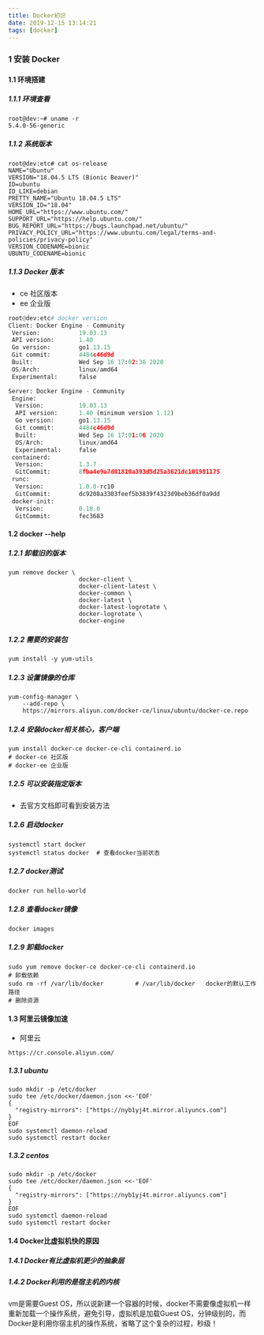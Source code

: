 ```yaml
---
title: Docker初识
date: 2019-12-15 13:14:21
tags: [docker]
---
```



### 1 安装 Docker

#### 1.1 环境搭建

##### 1.1.1 环境查看

```shell
root@dev:~# uname -r
5.4.0-56-generic
```

##### 1.1.2 系统版本

```shell
root@dev:etc# cat os-release 
NAME="Ubuntu"
VERSION="18.04.5 LTS (Bionic Beaver)"
ID=ubuntu
ID_LIKE=debian
PRETTY_NAME="Ubuntu 18.04.5 LTS"
VERSION_ID="18.04"
HOME_URL="https://www.ubuntu.com/"
SUPPORT_URL="https://help.ubuntu.com/"
BUG_REPORT_URL="https://bugs.launchpad.net/ubuntu/"
PRIVACY_POLICY_URL="https://www.ubuntu.com/legal/terms-and-policies/privacy-policy"
VERSION_CODENAME=bionic
UBUNTU_CODENAME=bionic
```

##### 1.1.3 Docker 版本

* ce 社区版本
* ee 企业版

```python
root@dev:etc# docker version
Client: Docker Engine - Community
 Version:           19.03.13
 API version:       1.40
 Go version:        go1.13.15
 Git commit:        4484c46d9d
 Built:             Wed Sep 16 17:02:36 2020
 OS/Arch:           linux/amd64
 Experimental:      false

Server: Docker Engine - Community
 Engine:
  Version:          19.03.13
  API version:      1.40 (minimum version 1.12)
  Go version:       go1.13.15
  Git commit:       4484c46d9d
  Built:            Wed Sep 16 17:01:06 2020
  OS/Arch:          linux/amd64
  Experimental:     false
 containerd:
  Version:          1.3.7
  GitCommit:        8fba4e9a7d01810a393d5d25a3621dc101981175
 runc:
  Version:          1.0.0-rc10
  GitCommit:        dc9208a3303feef5b3839f4323d9beb36df0a9dd
 docker-init:
  Version:          0.18.0
  GitCommit:        fec3683
```

#### 1.2 docker  --help

##### 1.2.1 卸载旧的版本

```shell
yum remove docker \
					docker-client \
					docker-client-latest \
					docker-common \
					docker-latest \
					docker-latest-logrotate \
					docker-logrotate \
					docker-engine
```

##### 1.2.2 需要的安装包

```shell
yum install -y yum-utils
```

##### 1.2.3 设置镜像的仓库

```shell
yum-config-manager \
	--add-repo \
	https://mirrors.aliyun.com/docker-ce/linux/ubuntu/docker-ce.repo
```

##### 1.2.4 安装docker相关核心，客户端

```shell
yum install docker-ce docker-ce-cli containerd.io
# docker-ce 社区版
# docker-ee 企业版
```

##### 1.2.5 可以安装指定版本

* 去官方文档即可看到安装方法

##### 1.2.6 启动docker

```shell
systemctl start docker
systemctl status docker  # 查看docker当前状态
```

##### 1.2.7 docker测试

```shell
docker run hello-world
```

##### 1.2.8 查看docker镜像

```shell
docker images
```

##### 1.2.9 卸载docker

```shell
sudo yum remove docker-ce docker-ce-cli containerd.io
# 卸载依赖
sudo rm -rf /var/lib/docker 		# /var/lib/docker   docker的默认工作路径
# 删除资源
```

#### 1.3 阿里云镜像加速

* 阿里云

`https://cr.console.aliyun.com/`


##### 1.3.1 ubuntu

```shell
sudo mkdir -p /etc/docker
sudo tee /etc/docker/daemon.json <<-'EOF'
{
  "registry-mirrors": ["https://nyb1yj4t.mirror.aliyuncs.com"]
}
EOF
sudo systemctl daemon-reload
sudo systemctl restart docker
```

##### 1.3.2 centos

```shell
sudo mkdir -p /etc/docker
sudo tee /etc/docker/daemon.json <<-'EOF'
{
  "registry-mirrors": ["https://nyb1yj4t.mirror.aliyuncs.com"]
}
EOF
sudo systemctl daemon-reload
sudo systemctl restart docker
```

#### 1.4 Docker比虚拟机快的原因

##### 1.4.1 Docker有比虚拟机更少的抽象层

##### 1.4.2 Docker利用的是宿主机的内核

vm是需要Guest OS，所以说新建一个容器的时候，docker不需要像虚拟机一样重新加载一个操作系统，避免引导，虚拟机是加载Guest OS，分钟级别的，而Docker是利用你宿主机的操作系统，省略了这个复杂的过程，秒级！